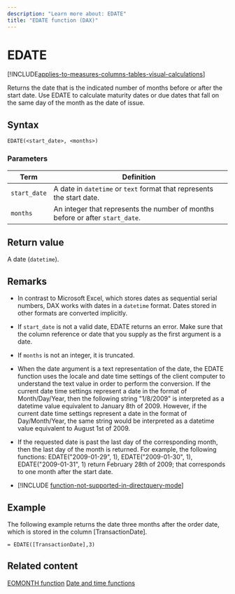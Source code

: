 ```yaml
---
description: "Learn more about: EDATE"
title: "EDATE function (DAX)"
---
```

# EDATE

[!INCLUDE[applies-to-measures-columns-tables-visual-calculations](includes/applies-to-measures-columns-tables-visual-calculations.md)]

Returns the date that is the indicated number of months before or after the start date. Use EDATE to calculate maturity dates or due dates that fall on the same day of the month as the date of issue.

## Syntax

```dax
EDATE(<start_date>, <months>)
```

### Parameters

|Term|Definition|
|--------|--------------|
|`start_date`|A date in `datetime` or `text` format that represents the start date.|
|`months`|An integer that represents the number of months before or after `start_date`.|

## Return value

A date (`datetime`).

## Remarks

- In contrast to Microsoft Excel, which stores dates as sequential serial numbers, DAX works with dates in a `datetime` format. Dates stored in other formats are converted implicitly.

- If `start_date` is not a valid date, EDATE returns an error. Make sure that the column reference or date that you supply as the first argument is a date.

- If `months` is not an integer, it is truncated.

- When the date argument is a text representation of the date, the EDATE function uses the locale and date time settings of the client computer to understand the text value in order to perform the conversion. If the current date time settings represent a date in the format of Month/Day/Year, then the following string "1/8/2009" is interpreted as a datetime value equivalent to January 8th of 2009. However, if the current date time settings represent a date in the format of Day/Month/Year, the same string would be interpreted as a datetime value equivalent to August 1st of 2009.

- If the requested date is past the last day of the corresponding month, then the last day of the month is returned. For example, the following functions: EDATE("2009-01-29", 1), EDATE("2009-01-30", 1), EDATE("2009-01-31", 1) return February 28th of 2009; that corresponds to one month after the start date.

- [!INCLUDE [function-not-supported-in-directquery-mode](includes/function-not-supported-in-directquery-mode.md)]

## Example

The following example returns the date three months after the order date, which is stored in the column [TransactionDate].

```dax
= EDATE([TransactionDate],3)
```

## Related content

[EOMONTH function](eomonth-function-dax.md)
[Date and time functions](date-and-time-functions-dax.md)
